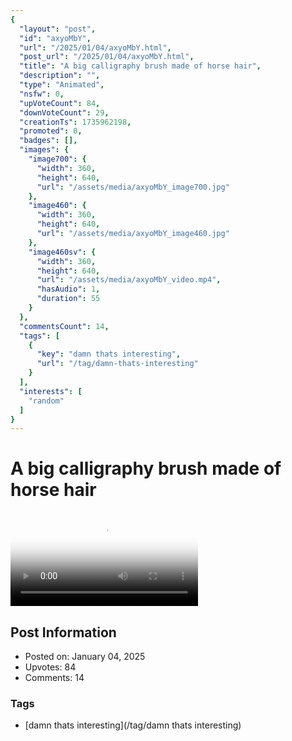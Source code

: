 ```yaml
---
{
  "layout": "post",
  "id": "axyoMbY",
  "url": "/2025/01/04/axyoMbY.html",
  "post_url": "/2025/01/04/axyoMbY.html",
  "title": "A big calligraphy brush made of horse hair",
  "description": "",
  "type": "Animated",
  "nsfw": 0,
  "upVoteCount": 84,
  "downVoteCount": 29,
  "creationTs": 1735962198,
  "promoted": 0,
  "badges": [],
  "images": {
    "image700": {
      "width": 360,
      "height": 640,
      "url": "/assets/media/axyoMbY_image700.jpg"
    },
    "image460": {
      "width": 360,
      "height": 640,
      "url": "/assets/media/axyoMbY_image460.jpg"
    },
    "image460sv": {
      "width": 360,
      "height": 640,
      "url": "/assets/media/axyoMbY_video.mp4",
      "hasAudio": 1,
      "duration": 55
    }
  },
  "commentsCount": 14,
  "tags": [
    {
      "key": "damn thats interesting",
      "url": "/tag/damn-thats-interesting"
    }
  ],
  "interests": [
    "random"
  ]
}
---
```


# A big calligraphy brush made of horse hair

<video controls playsinline loop poster="/assets/media/axyoMbY_image460.jpg">
  <source src="/assets/media/axyoMbY_video.mp4" type="video/mp4">
  Your browser does not support the video tag.
</video>

## Post Information

- Posted on: January 04, 2025
- Upvotes: 84
- Comments: 14

### Tags

- [damn thats interesting](/tag/damn thats interesting)
